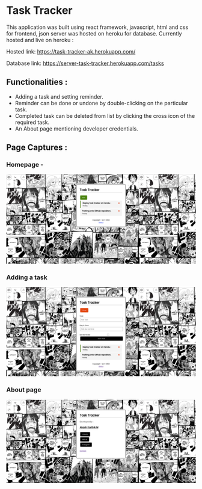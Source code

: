 # Task Tracker
This application was built using react framework, javascript, html and css for frontend, json server was hosted on heroku for database.
Currently hosted and live on heroku :
 
Hosted link:  https://task-tracker-ak.herokuapp.com/

Database link: https://server-task-tracker.herokuapp.com/tasks

## Functionalities :
* Adding a task and setting reminder. 
* Reminder can be done or undone by double-clicking on the particular task.
* Completed task can be deleted from list by clicking the cross icon of the required task.
* An About page mentioning developer credentials.

## Page Captures :
### Homepage - 
![Homepage](https://github.com/akashkarthikm/Task-Tracker/blob/master/captures/homepage.png)

### Adding a task
![add-task](https://github.com/akashkarthikm/Task-Tracker/blob/master/captures/add-task.png)

### About page
![about](https://github.com/akashkarthikm/Task-Tracker/blob/master/captures/about.png)
